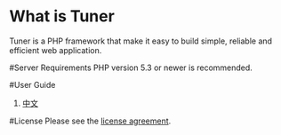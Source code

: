 # What is Tuner
Tuner is a PHP framework that make it easy to build simple, reliable and efficient web application.

#Server Requirements
PHP version 5.3 or newer is recommended.

#User Guide

1. [中文](https://github.com/php-tuner/tuner/blob/master/doc/zh-user-guide.md)

#License
Please see the [license agreement](https://github.com/php-tuner/tuner/blob/master/LICENSE).


